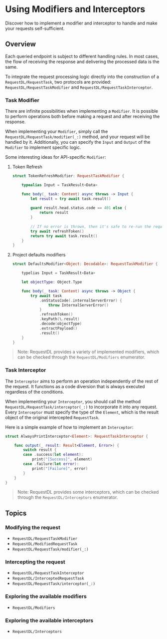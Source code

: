 # Using Modifiers and Interceptors

Discover how to implement a modifier and interceptor to handle and make your requests self-sufficient.

## Overview

Each queried endpoint is subject to different handling rules. In most cases, the flow of receiving the response and delivering the processed data is the same.

To integrate the request processing logic directly into the construction of a ``RequestDL/RequestTask``, two protocols are provided: ``RequestDL/RequestTaskModifier`` and ``RequestDL/RequestTaskInterceptor``.

### Task Modifier

There are infinite possibilities when implementing a `Modifier`. It is possible to perform operations both before making a request and after receiving the response.

When implementing your `Modifier`, simply call the ``RequestDL/RequestTask/modifier(_:)`` method, and your request will be handled by it. Additionally, you can specify the `Input` and `Output` of the `Modifier` to implement specific logic.

Some interesting ideas for API-specific `Modifier`:

1. Token Refresh

    ```swift
    struct TokenRefreshModifier: RequestTaskModifier {

        typealias Input = TaskResult<Data>

        func body(_ task: Content) async throws -> Input {
            let result = try await task.result()
        
            guard result.head.status.code == 401 else {
                return result
            }
            
            // If no error is thrown, then it's safe to re-run the request
            try await refreshToken()
            return try await task.result()
        }
    }
    ```

2. Project defaults modifiers

    ```swift
    struct DefaultsModifier<Object: Decodable>: RequestTaskModifier {

        typelias Input = TaskResult<Data>

        let objectType: Object.Type

        func body(_ task: Content) async throws -> Object {
            try await task
                .onStatusCode(.internalServerError) {
                    throw InternalServerError()
                }
                .refreshToken()
                .keyPath(\.result)
                .decode(objectType)
                .extractPayload()
                .result()
        }
    }
    ```

> Note: RequestDL provides a variety of implemented modifiers, which can be checked through the ``RequestDL/Modifiers`` enumerator.

### Task Interceptor

The `Interceptor` aims to perform an operation independently of the rest of the request. It functions as a code diversion that is always executed regardless of the conditions.

When implementing your `Interceptor`, you should call the method ``RequestDL/RequestTask/interceptor(_:)`` to incorporate it into any request. Every `Interceptor` must specify the type of the `Element`, which is the result object of the original intercepted ``RequestTask``.

Here is a simple example of how to implement an `Interceptor`:

```swift
struct AlwaysPrintInterceptor<Element>: RequestTaskInterceptor {

    func output(_ result: Result<Element, Error>) {
        switch result {
        case .success(let element):
            print("[Success]", element)
        case .failure(let error):
            print("[Failure]", error)
        }
    }
}
```

> Note: RequestDL provides some interceptors, which can be checked through the ``RequestDL/Interceptors`` enumerator.

## Topics

### Modifying the request

- ``RequestDL/RequestTaskModifier``
- ``RequestDL/ModifiedRequestTask``
- ``RequestDL/RequestTask/modifier(_:)``

### Intercepting the request

- ``RequestDL/RequestTaskInterceptor``
- ``RequestDL/InterceptedRequestTask``
- ``RequestDL/RequestTask/interceptor(_:)``

### Exploring the available modifiers

- ``RequestDL/Modifiers``

### Exploring the available interceptors

- ``RequestDL/Interceptors`` 
